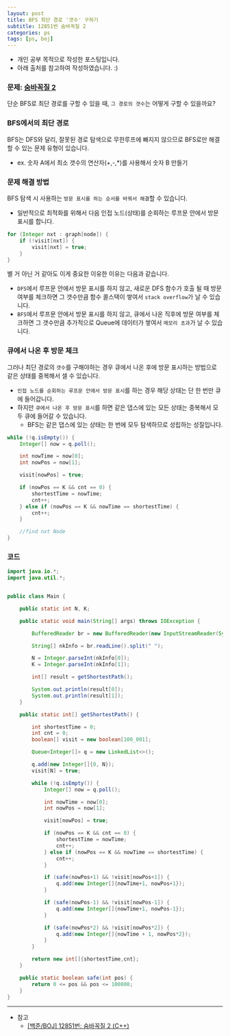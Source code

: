 ```yaml
---
layout: post
title: BFS 최단 경로 '갯수' 구하기
subtitle: 12851번 숨바꼭질 2
categories: ps
tags: [ps, boj]
---
```


- 개인 공부 목적으로 작성한 포스팅입니다.
- 아래 출처를 참고하여 작성하였습니다. :)

### 문제: [숨바꼭질 2](https://www.acmicpc.net/problem/12851)

단순 BFS로 최단 경로를 구할 수 있을 때, `그 경로의 갯수`는 어떻게 구할 수 있을까요?

### BFS에서의 최단 경로

BFS는 DFS와 달리, 잘못된 경로 탐색으로 무한루프에 빠지지 않으므로 BFS로만 해결할 수 있는 문제 유형이 있습니다.

- ex. 숫자 A에서 최소 갯수의 연산자(+,-,\*)를 사용해서 숫자 B 만들기

### 문제 해결 방법

BFS 탐색 시 사용하는 `방문 표시를 하는 순서를 바꿔서 해결`할 수 있습니다.

- 일반적으로 최적화를 위해서 다음 인접 노드(상태)를 순회하는 루프문 안에서 방문 표시를 합니다.

```java
for (Integer nxt : graph[node]) {
    if (!visit[nxt]) {
        visit[nxt] = true;
    }
}
```

별 거 아닌 거 같아도 이게 중요한 이유한 이유는 다음과 같습니다.

- `DFS`에서 루프문 안에서 방문 표시를 하지 않고, 새로운 DFS 함수가 호출 될 때 방문 여부를 체크하면 그 갯수만큼 함수 콜스택이 쌓여서 `stack overflow`가 날 수 있습니다.
- `BFS`에서 루프문 안에서 방문 표시를 하지 않고, 큐에서 나온 직후에 방문 여부를 체크하면 그 갯수만큼 추가적으로 Queue에 데이터가 쌓여서 `메모리 초과`가 날 수 있습니다.

### 큐에서 나온 후 방문 체크

그러나 최단 경로의 `갯수`를 구해야하는 경우 큐에서 나온 후에 방문 표시하는 방법으로 같은 상태를 중복해서 셀 수 있습니다.

- `인접 노드를 순회하는 루프문 안에서 방문 표시`를 하는 경우 해당 상태는 단 한 번만 큐에 들어갑니다.
- 하지만 `큐에서 나온 후 방문 표시`를 하면 같은 댑스에 있는 모든 상태는 중복해서 모두 큐에 들어갈 수 있습니다.
  - BFS는 같은 댑스에 있는 상태는 한 번에 모두 탐색하므로 성립하는 성질입니다.

```java
while (!q.isEmpty()) {
    Integer[] now = q.poll();

    int nowTime = now[0];
    int nowPos = now[1];

    visit[nowPos] = true;

    if (nowPos == K && cnt == 0) {
        shortestTime = nowTime;
        cnt++;
    } else if (nowPos == K && nowTime == shortestTime) {
        cnt++;
    }

    //find nxt Node
}
```

### 코드

```java
import java.io.*;
import java.util.*;


public class Main {

    public static int N, K;

    public static void main(String[] args) throws IOException {

        BufferedReader br = new BufferedReader(new InputStreamReader(System.in));

        String[] nkInfo = br.readLine().split(" ");

        N = Integer.parseInt(nkInfo[0]);
        K = Integer.parseInt(nkInfo[1]);

        int[] result = getShortestPath();

        System.out.println(result[0]);
        System.out.println(result[1]);
    }

    public static int[] getShortestPath() {

        int shortestTime = 0;
        int cnt = 0;
        boolean[] visit = new boolean[100_001];

        Queue<Integer[]> q = new LinkedList<>();

        q.add(new Integer[]{0, N});
        visit[N] = true;

        while (!q.isEmpty()) {
            Integer[] now = q.poll();

            int nowTime = now[0];
            int nowPos = now[1];

            visit[nowPos] = true;

            if (nowPos == K && cnt == 0) {
                shortestTime = nowTime;
                cnt++;
            } else if (nowPos == K && nowTime == shortestTime) {
                cnt++;
            }

            if (safe(nowPos+1) && !visit[nowPos+1]) {
                q.add(new Integer[]{nowTime+1, nowPos+1});
            }

            if (safe(nowPos-1) && !visit[nowPos-1]) {
                q.add(new Integer[]{nowTime+1, nowPos-1});
            }

            if (safe(nowPos*2) && !visit[nowPos*2]) {
                q.add(new Integer[]{nowTime + 1, nowPos*2});
            }
        }

        return new int[]{shortestTime,cnt};
    }

    public static boolean safe(int pos) {
        return 0 <= pos && pos <= 100000;
    }
}
```

---

- 참고
  - [[백준/BOJ] 12851번: 숨바꼭질 2 (C++)](https://transferhwang.tistory.com/288)
